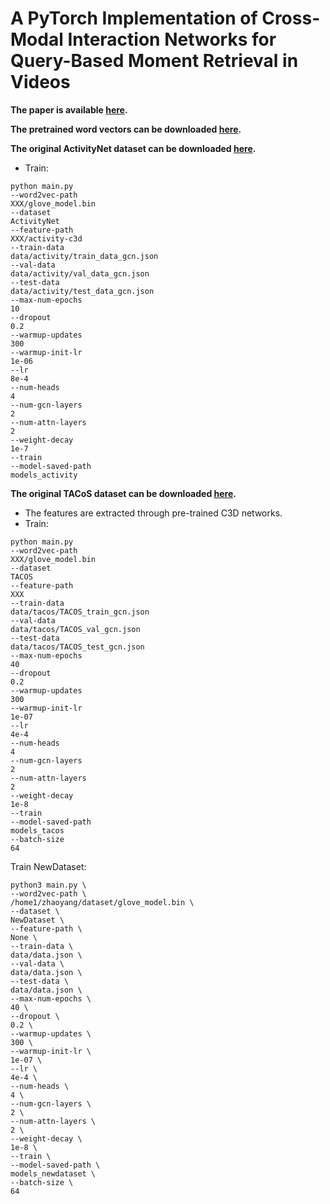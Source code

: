 # A PyTorch Implementation of Cross-Modal Interaction Networks for Query-Based Moment Retrieval in Videos

**The paper is available [here](https://arxiv.org/abs/1906.02497).**

**The pretrained word vectors can be downloaded [here](https://nlp.stanford.edu/projects/glove/).**

**The original ActivityNet dataset can be downloaded [here](http://activity-net.org/download.html).**
+ Train:
```
python main.py
--word2vec-path
XXX/glove_model.bin
--dataset
ActivityNet
--feature-path
XXX/activity-c3d
--train-data
data/activity/train_data_gcn.json
--val-data
data/activity/val_data_gcn.json
--test-data
data/activity/test_data_gcn.json
--max-num-epochs
10
--dropout
0.2
--warmup-updates
300
--warmup-init-lr
1e-06
--lr
8e-4
--num-heads
4
--num-gcn-layers
2
--num-attn-layers
2
--weight-decay
1e-7
--train
--model-saved-path
models_activity
```

**The original TACoS dataset can be downloaded [here](http://www.coli.uni-saarland.de/projects/smile/page.php?id=tacos).**
+ The features are extracted through pre-trained C3D networks.
+ Train:
```
python main.py
--word2vec-path
XXX/glove_model.bin
--dataset
TACOS
--feature-path
XXX
--train-data
data/tacos/TACOS_train_gcn.json
--val-data
data/tacos/TACOS_val_gcn.json
--test-data
data/tacos/TACOS_test_gcn.json
--max-num-epochs
40
--dropout
0.2
--warmup-updates
300
--warmup-init-lr
1e-07
--lr
4e-4
--num-heads
4
--num-gcn-layers
2
--num-attn-layers
2
--weight-decay
1e-8
--train
--model-saved-path
models_tacos
--batch-size
64
```

Train NewDataset:
```shell
python3 main.py \
--word2vec-path \
/home1/zhaoyang/dataset/glove_model.bin \
--dataset \
NewDataset \
--feature-path \
None \
--train-data \
data/data.json \
--val-data \
data/data.json \
--test-data \
data/data.json \
--max-num-epochs \
40 \
--dropout \
0.2 \
--warmup-updates \
300 \
--warmup-init-lr \
1e-07 \
--lr \
4e-4 \
--num-heads \
4 \
--num-gcn-layers \
2 \
--num-attn-layers \
2 \
--weight-decay \
1e-8 \
--train \
--model-saved-path \
models_newdataset \
--batch-size \
64
```
